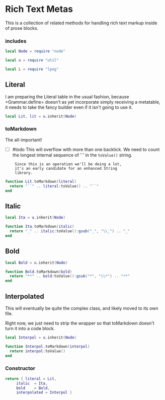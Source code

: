 # Rich Text Metas


  This is a collection of related methods for handling rich text markup
inside of prose blocks. 


### includes

```lua
local Node = require "node"

local u = require "util"

local L = require "lpeg"
```
## Literal

  I am preparing the Literal table in the usual fashion, because 
=Grammar.define= doesn't as yet incorporate simply receiving a
metatable, it needs to take the fancy builder even if it isn't
going to use it. 

```lua
local Lit, lit = u.inherit(Node)
```
### toMarkdown

The all-important!


- [ ] #todo  This will overflow with more than one backtick.
       We need to count the longest internal sequence of
       '`' in the ``toValue()`` string.


       Since this is an operation we'll be doing a lot,
       it's an early candidate for an enhanced String
       library.

```lua
function Lit.toMarkdown(literal)
  return "``" .. literal:toValue() .. "``"
end
```
## Italic

```lua
local Ita = u.inherit(Node)

function Ita.toMarkdown(italic)
  return "_" .. italic:toValue():gsub("_", "\\_") .. "_"
end
```
## Bold

```lua
local Bold = u.inherit(Node)

function Bold.toMarkdown(bold)
  return "**" .. bold:toValue():gsub("*", "\\*") .. "**"
end
```
## Interpolated

  This will eventually be quite the complex class, and likely moved to
its own file.


Right now, we just need to strip the wrapper so that toMarkdown doesn't
turn it into a code block. 

```lua
local Interpol = u.inherit(Node)

function Interpol.toMarkdown(interpol)
  return interpol:toValue()
end 

```
### Constructor


```lua
return { literal = Lit, 
     italic  = Ita,
     bold    = Bold,
     interpolated = Interpol }
```
